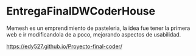 # EntregaFinalDWCoderHouse
 Memesh es un emprendimiento de pasteleria, la idea fue tener la primera web e ir modificandola de a poco, mejorando aspectos de usabilidad.
 
https://edy527.github.io/Proyecto-final-coder/
